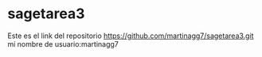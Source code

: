 # sagetarea3

Este es el link del repositorio https://github.com/martinagg7/sagetarea3.git
mi nombre de usuario:martinagg7
